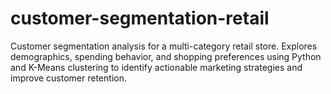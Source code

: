 # customer-segmentation-retail
Customer segmentation analysis for a multi-category retail store. Explores demographics, spending behavior, and shopping preferences using Python and K-Means clustering to identify actionable marketing strategies and improve customer retention.
